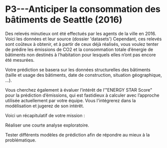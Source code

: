 # P3---Anticiper la consommation des bâtiments de Seattle (2016)

Des relevés minutieux ont été effectués par les agents de la ville en 2016. 
Voici les données et leur source (dossier 'datasets')
Cependant, ces relevés sont coûteux à obtenir, et à partir de ceux déjà réalisés, 
vous voulez tenter de prédire les émissions de CO2 et la consommation totale d’énergie de bâtiments 
non destinés à l’habitation pour lesquels elles n’ont pas encore été mesurées.

Votre prédiction se basera sur les données structurelles des bâtiments 
(taille et usage des bâtiments, date de construction, situation géographique, ...).

Vous cherchez également à évaluer l’intérêt de l’"ENERGY STAR Score" pour la prédiction d’émissions, 
qui est fastidieux à calculer avec l’approche utilisée actuellement par votre équipe. 
Vous l'intégrerez dans la modélisation et jugerez de son intérêt.

Voici un récapitulatif de votre mission :

Réaliser une courte analyse exploratoire.

Tester différents modèles de prédiction afin de répondre au mieux à la problématique.